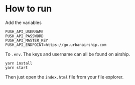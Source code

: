 # How to run
Add the variables
```
PUSH_API_USERNAME
PUSH_API_PASSWORD
PUSH_API_MASTER_KEY
PUSH_API_ENDPOINT=https://go.urbanairship.com
```
To `.env`. The keys and username can all be found on airship.

```
yarn install
yarn start
```
Then just open the `index.html` file from your file explorer.
